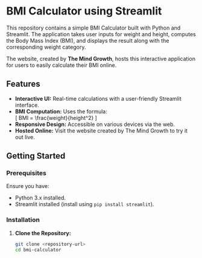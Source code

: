 # BMI Calculator using Streamlit

This repository contains a simple BMI Calculator built with Python and Streamlit. The application takes user inputs for weight and height, computes the Body Mass Index (BMI), and displays the result along with the corresponding weight category.

The website, created by **The Mind Growth**, hosts this interactive application for users to easily calculate their BMI online.

## Features

- **Interactive UI:** Real-time calculations with a user-friendly Streamlit interface.
- **BMI Computation:** Uses the formula:  
  \[
  BMI = \frac{weight}{height^2}
  \]
- **Responsive Design:** Accessible on various devices via the web.
- **Hosted Online:** Visit the website created by The Mind Growth to try it out live.

## Getting Started

### Prerequisites

Ensure you have:
- Python 3.x installed.
- Streamlit installed (install using `pip install streamlit`).

### Installation

1. **Clone the Repository:**

   ```bash
   git clone <repository-url>
   cd bmi-calculator
